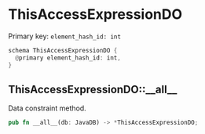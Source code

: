 # ThisAccessExpressionDO

Primary key: `element_hash_id: int`

```rust
schema ThisAccessExpressionDO {
  @primary element_hash_id: int,
}
```
## ThisAccessExpressionDO::\_\_all\_\_

Data constraint method.

```rust
pub fn __all__(db: JavaDB) -> *ThisAccessExpressionDO;
```
